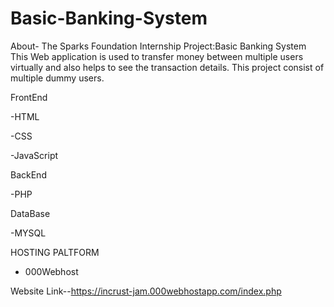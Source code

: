 # Basic-Banking-System
About-
The Sparks Foundation Internship Project:Basic Banking System This Web application is used to transfer money between multiple users virtually and also helps to see the transaction details. This project consist of multiple dummy users.

FrontEnd

  -HTML
  
  -CSS
  
  -JavaScript
  
BackEnd

  -PHP
  
DataBase

  -MYSQL

HOSTING PALTFORM 
- 000Webhost

Website Link--https://incrust-jam.000webhostapp.com/index.php

